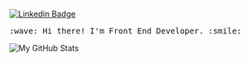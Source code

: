 [![Linkedin Badge](http://img.shields.io/badge/-gabrielgomesferraz-blue?style=flat-square&logo=Linkedin&logoColor=white&link=https://www.linkedin.com/in/gabrielgomesferraz)](https://www.linkedin.com/in/gabrielgomesferraz/)

<p>
  <samp>
    :wave: Hi there! I'm Front End Developer. :smile:
  </samp>
  <br>
</p>

![My GitHub Stats](https://github-readme-stats.vercel.app/api?username=gabrielgomesferraz&show_icons=true&theme=dracula)
